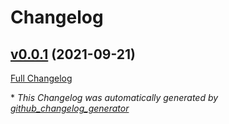 # Changelog

## [v0.0.1](https://github.com/HugoPelletier/ght/tree/v0.0.1) (2021-09-21)

[Full Changelog](https://github.com/HugoPelletier/ght/compare/a8887d9b8fbc59dca7343c58538dd9c516758743...v0.0.1)



\* *This Changelog was automatically generated by [github_changelog_generator](https://github.com/github-changelog-generator/github-changelog-generator)*

